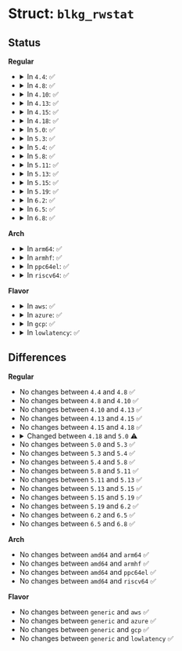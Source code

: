 # Struct: <code>blkg_rwstat</code>

## Status
<b>Regular</b>
<ul>
<li>
<details>
<summary>In <code>4.4</code>: ✅</summary>

```c
struct blkg_rwstat {
    struct percpu_counter cpu_cnt[4];
    atomic64_t aux_cnt[4];
};
```
</details>
</li>
<li>
<details>
<summary>In <code>4.8</code>: ✅</summary>

```c
struct blkg_rwstat {
    struct percpu_counter cpu_cnt[4];
    atomic64_t aux_cnt[4];
};
```
</details>
</li>
<li>
<details>
<summary>In <code>4.10</code>: ✅</summary>

```c
struct blkg_rwstat {
    struct percpu_counter cpu_cnt[4];
    atomic64_t aux_cnt[4];
};
```
</details>
</li>
<li>
<details>
<summary>In <code>4.13</code>: ✅</summary>

```c
struct blkg_rwstat {
    struct percpu_counter cpu_cnt[4];
    atomic64_t aux_cnt[4];
};
```
</details>
</li>
<li>
<details>
<summary>In <code>4.15</code>: ✅</summary>

```c
struct blkg_rwstat {
    struct percpu_counter cpu_cnt[4];
    atomic64_t aux_cnt[4];
};
```
</details>
</li>
<li>
<details>
<summary>In <code>4.18</code>: ✅</summary>

```c
struct blkg_rwstat {
    struct percpu_counter cpu_cnt[4];
    atomic64_t aux_cnt[4];
};
```
</details>
</li>
<li>
<details>
<summary>In <code>5.0</code>: ✅</summary>

```c
struct blkg_rwstat {
    struct percpu_counter cpu_cnt[5];
    atomic64_t aux_cnt[5];
};
```
</details>
</li>
<li>
<details>
<summary>In <code>5.3</code>: ✅</summary>

```c
struct blkg_rwstat {
    struct percpu_counter cpu_cnt[5];
    atomic64_t aux_cnt[5];
};
```
</details>
</li>
<li>
<details>
<summary>In <code>5.4</code>: ✅</summary>

```c
struct blkg_rwstat {
    struct percpu_counter cpu_cnt[5];
    atomic64_t aux_cnt[5];
};
```
</details>
</li>
<li>
<details>
<summary>In <code>5.8</code>: ✅</summary>

```c
struct blkg_rwstat {
    struct percpu_counter cpu_cnt[5];
    atomic64_t aux_cnt[5];
};
```
</details>
</li>
<li>
<details>
<summary>In <code>5.11</code>: ✅</summary>

```c
struct blkg_rwstat {
    struct percpu_counter cpu_cnt[5];
    atomic64_t aux_cnt[5];
};
```
</details>
</li>
<li>
<details>
<summary>In <code>5.13</code>: ✅</summary>

```c
struct blkg_rwstat {
    struct percpu_counter cpu_cnt[5];
    atomic64_t aux_cnt[5];
};
```
</details>
</li>
<li>
<details>
<summary>In <code>5.15</code>: ✅</summary>

```c
struct blkg_rwstat {
    struct percpu_counter cpu_cnt[5];
    atomic64_t aux_cnt[5];
};
```
</details>
</li>
<li>
<details>
<summary>In <code>5.19</code>: ✅</summary>

```c
struct blkg_rwstat {
    struct percpu_counter cpu_cnt[5];
    atomic64_t aux_cnt[5];
};
```
</details>
</li>
<li>
<details>
<summary>In <code>6.2</code>: ✅</summary>

```c
struct blkg_rwstat {
    struct percpu_counter cpu_cnt[5];
    atomic64_t aux_cnt[5];
};
```
</details>
</li>
<li>
<details>
<summary>In <code>6.5</code>: ✅</summary>

```c
struct blkg_rwstat {
    struct percpu_counter cpu_cnt[5];
    atomic64_t aux_cnt[5];
};
```
</details>
</li>
<li>
<details>
<summary>In <code>6.8</code>: ✅</summary>

```c
struct blkg_rwstat {
    struct percpu_counter cpu_cnt[5];
    atomic64_t aux_cnt[5];
};
```
</details>
</li>
</ul>
<b>Arch</b>
<ul>
<li>
<details>
<summary>In <code>arm64</code>: ✅</summary>

```c
struct blkg_rwstat {
    struct percpu_counter cpu_cnt[5];
    atomic64_t aux_cnt[5];
};
```
</details>
</li>
<li>
<details>
<summary>In <code>armhf</code>: ✅</summary>

```c
struct blkg_rwstat {
    struct percpu_counter cpu_cnt[5];
    atomic64_t aux_cnt[5];
};
```
</details>
</li>
<li>
<details>
<summary>In <code>ppc64el</code>: ✅</summary>

```c
struct blkg_rwstat {
    struct percpu_counter cpu_cnt[5];
    atomic64_t aux_cnt[5];
};
```
</details>
</li>
<li>
<details>
<summary>In <code>riscv64</code>: ✅</summary>

```c
struct blkg_rwstat {
    struct percpu_counter cpu_cnt[5];
    atomic64_t aux_cnt[5];
};
```
</details>
</li>
</ul>
<b>Flavor</b>
<ul>
<li>
<details>
<summary>In <code>aws</code>: ✅</summary>

```c
struct blkg_rwstat {
    struct percpu_counter cpu_cnt[5];
    atomic64_t aux_cnt[5];
};
```
</details>
</li>
<li>
<details>
<summary>In <code>azure</code>: ✅</summary>

```c
struct blkg_rwstat {
    struct percpu_counter cpu_cnt[5];
    atomic64_t aux_cnt[5];
};
```
</details>
</li>
<li>
<details>
<summary>In <code>gcp</code>: ✅</summary>

```c
struct blkg_rwstat {
    struct percpu_counter cpu_cnt[5];
    atomic64_t aux_cnt[5];
};
```
</details>
</li>
<li>
<details>
<summary>In <code>lowlatency</code>: ✅</summary>

```c
struct blkg_rwstat {
    struct percpu_counter cpu_cnt[5];
    atomic64_t aux_cnt[5];
};
```
</details>
</li>
</ul>

## Differences
<b>Regular</b>
<ul>
<li>
No changes between <code>4.4</code> and <code>4.8</code> ✅
</li>
<li>
No changes between <code>4.8</code> and <code>4.10</code> ✅
</li>
<li>
No changes between <code>4.10</code> and <code>4.13</code> ✅
</li>
<li>
No changes between <code>4.13</code> and <code>4.15</code> ✅
</li>
<li>
No changes between <code>4.15</code> and <code>4.18</code> ✅
</li>
<li>
<details>
<summary>Changed between <code>4.18</code> and <code>5.0</code> ⚠️</summary>
<ul>
<li>
<b>Field type changed. </b>
<code>struct percpu_counter cpu_cnt[4]</code> ➡️ <code>struct percpu_counter cpu_cnt[5]</code>
</li>
<li>
<b>Field type changed. </b>
<code>atomic64_t aux_cnt[4]</code> ➡️ <code>atomic64_t aux_cnt[5]</code>
</li>
</ul>
</details>
</li>
<li>
No changes between <code>5.0</code> and <code>5.3</code> ✅
</li>
<li>
No changes between <code>5.3</code> and <code>5.4</code> ✅
</li>
<li>
No changes between <code>5.4</code> and <code>5.8</code> ✅
</li>
<li>
No changes between <code>5.8</code> and <code>5.11</code> ✅
</li>
<li>
No changes between <code>5.11</code> and <code>5.13</code> ✅
</li>
<li>
No changes between <code>5.13</code> and <code>5.15</code> ✅
</li>
<li>
No changes between <code>5.15</code> and <code>5.19</code> ✅
</li>
<li>
No changes between <code>5.19</code> and <code>6.2</code> ✅
</li>
<li>
No changes between <code>6.2</code> and <code>6.5</code> ✅
</li>
<li>
No changes between <code>6.5</code> and <code>6.8</code> ✅
</li>
</ul>
<b>Arch</b>
<ul>
<li>
No changes between <code>amd64</code> and <code>arm64</code> ✅
</li>
<li>
No changes between <code>amd64</code> and <code>armhf</code> ✅
</li>
<li>
No changes between <code>amd64</code> and <code>ppc64el</code> ✅
</li>
<li>
No changes between <code>amd64</code> and <code>riscv64</code> ✅
</li>
</ul>
<b>Flavor</b>
<ul>
<li>
No changes between <code>generic</code> and <code>aws</code> ✅
</li>
<li>
No changes between <code>generic</code> and <code>azure</code> ✅
</li>
<li>
No changes between <code>generic</code> and <code>gcp</code> ✅
</li>
<li>
No changes between <code>generic</code> and <code>lowlatency</code> ✅
</li>
</ul>
